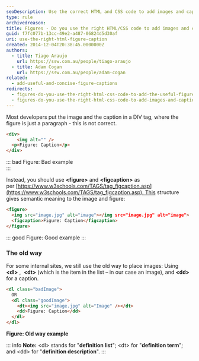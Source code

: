 ```yaml
---
seoDescription: Use the correct HTML and CSS code to add images and captions with semantic meaning, featuring figure tags and figcaptions.
type: rule
archivedreason:
title: Figures - Do you use the right HTML/CSS code to add images and captions?
guid: f7fc077b-13cc-49e2-a487-06824d5d30af
uri: use-the-right-html-figure-caption
created: 2014-12-04T20:38:45.0000000Z
authors:
  - title: Tiago Araujo
    url: https://ssw.com.au/people/tiago-araujo
  - title: Adam Cogan
    url: https://ssw.com.au/people/adam-cogan
related:
  - add-useful-and-concise-figure-captions
redirects:
  - figures-do-you-use-the-right-html-css-code-to-add-the-useful-figure-caption
  - figures-do-you-use-the-right-html-css-code-to-add-images-and-captions
---
```


Most developers put the image and the caption in a DIV tag, where the figure is just a paragraph - this is not correct.

<!--endintro-->

```html
<div>
    <img alt="" />  
  <p>Figure: Caption</p>
</div>
```

::: bad
Figure: Bad example  
:::

Instead, you should use **&lt;figure&gt;** and **&lt;figcaption&gt;** as per [https://www.w3schools.com/TAGS/tag_figcaption.asp](https://www.w3schools.com/TAGS/tag_figcaption.asp). This structure gives semantic meaning to the image and figure:

```html
<figure>
  <img src="image.jpg" alt="image"></img src="image.jpg" alt="image">
  <figcaption>Figure: Caption</figcaption>
</figure>
```

::: good
Figure: Good example
:::

### The old way

For some internal sites, we still use the old way to place images: Using  **&lt;dl&gt;** ,  **&lt;dt&gt;** (which is the item in the list – in our case an image), and **&lt;dd&gt;** for a caption.

```html
<dl class="badImage">
  OR
  <dl class="goodImage">
    <dt><img src="image.jpg" alt="Image" /></dt>
    <dd>Figure: Caption</dd>
  </dl>
</dl>
```

**Figure: Old way example**

::: info
**Note:** &lt;dl&gt; stands for "**definition list**"; &lt;dt&gt; for "**definition term**"; and &lt;dd&gt; for "**definition description**".
:::
